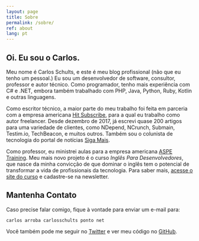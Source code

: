```yaml
---
layout: page
title: Sobre
permalink: /sobre/
ref: about
lang: pt
---
```


## Oi. Eu sou o Carlos.

Meu nome é Carlos Schults, e este é meu blog profissional (não que eu tenho um pessoal.) Eu sou um desenvolvedor de software, consultor, professor e autor técnico. Como programador, tenho mais experiência com C# e .NET, embora também trabalhado com PHP, Java, Python, Ruby, Kotlin e outras linguagens.

Como escritor técnico, a maior parte do meu trabalho foi feita em parceria com a empresa americana [Hit Subscribe](https://hitsubscribe.com), para a qual eu trabalho como autor freelancer. Desde dezembro de 2017, já escrevi quase 200 artigos para uma variedade de clientes, como NDepend, NCrunch, Submain, Testim.io, TechBeacon, e muitos outros. Também sou o colunista de tecnologia do portal de notícias [Siga Mais](https://sigamais.com).

Como professor, eu ministrei aulas para a empresa americana [ASPE Training](https://aspetraining.com/). Meu mais novo projeto é o curso *Inglês Para Desenvolvedores*, que nasce da minha convicção de que dominar o inglês tem o potencial de transformar a vida de profissionais da tecnologia. Para saber mais, [acesse o site do curso](https://ingles4devs.com) e cadastre-se na newsletter.

## Mantenha Contato

Caso precise falar comigo, fique à vontade para enviar um e-mail para:

`carlos arroba carlosschults ponto net`

Você também pode me seguir no [Twitter](https://twitter.com/carlosschults) e ver meu código no [GitHub](https://github.com/carlosschults).
